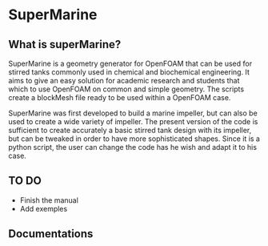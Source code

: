 # SuperMarine

## What is superMarine?
SuperMarine is a geometry generator for OpenFOAM that can be used for stirred tanks commonly used in chemical and biochemical engineering. It aims to give an easy solution for academic research and students that which to use OpenFOAM on common and simple geometry. The scripts create a blockMesh file ready to be used within a OpenFOAM case. 

SuperMarine was first developed to build a marine impeller, but can also be used to create a wide variety of impeller. The present version of the code is sufficient to create accurately a basic stirred tank design with its impeller, but can be tweaked in order to have more sophisticated shapes. Since it is a python script, the user can change the code has he wish and adapt it to his case.

## TO DO
- Finish the manual
- Add exemples

## Documentations
